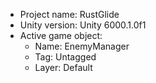 <!-- UNITY CODE ASSIST INSTRUCTIONS START -->
- Project name: RustGlide
- Unity version: Unity 6000.1.0f1
- Active game object:
  - Name: EnemyManager
  - Tag: Untagged
  - Layer: Default
<!-- UNITY CODE ASSIST INSTRUCTIONS END -->